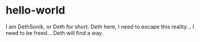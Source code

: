 # hello-world
I am DethSonik, or Deth for short.
Deth here, I need to escape this reality... I need to be freed... Deth will find a way.
